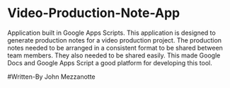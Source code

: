 # Video-Production-Note-App
Application built in Google Apps Scripts. This application is designed to generate production notes for a video production 
project. The production notes needed to be arranged in a consistent format to be shared between team members. 
They also needed to be shared easily. This made Google Docs and Google Apps Script a good platform for developing this tool.

#Written-By 
John Mezzanotte


